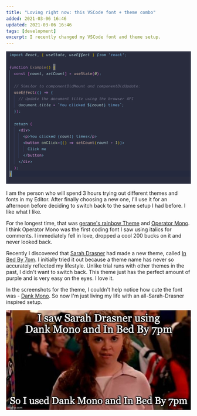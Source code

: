 ```yaml
---
title: "Loving right now: this VSCode font + theme combo"
added: 2021-03-06 16:46
updated: 2021-03-06 16:46
tags: [development]
excerpt: I recently changed my VSCode font and theme setup.
---
```


![A sample of React code with the In Bed By 7pm Theme](../images/react-sample.png)

I am the person who will spend 3 hours trying out different themes and fonts in my Editor. After finally choosing a new one, I'll use it for an afternoon before deciding to switch back to the same setup I had before. I like what I like.

For the longest time, that was [gerane's rainbow Theme](https://marketplace.visualstudio.com/items?itemName=gerane.Theme-rainbow&ssr=false) and [Operator Mono](https://www.typography.com/fonts/operator/styles/operatormono). I think Operator Mono was the first coding font I saw using italics for comments. I immediately fell in love, dropped a cool 200 bucks on it and never looked back.

Recently I discovered that [Sarah Drasner](https://sarahdrasnerdesign.com/) had made a new theme, called [In Bed By 7pm](https://marketplace.visualstudio.com/items?itemName=sdras.inbedby7pm). I initially tried it out because a theme name has never so accurately reflected my lifestyle. Unlike trial runs with other themes in the past, I didn't want to switch back. This theme just has the perfect amount of purple and is very easy on the eyes. I love it.

In the screenshots for the theme, I couldn't help notice how cute the font was - [Dank Mono](https://gumroad.com/l/dank-mono). So now I'm just living my life with an all-Sarah-Drasner inspired setup.

![I saw Sarah Drasner using Dank Mono and In Bed By 7pm. So I used Dank Mono and In Bed By 7pm](../images/mean-girls-meme.jpg)